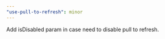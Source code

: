 ```yaml
---
"use-pull-to-refresh": minor
---
```


Add isDisabled param in case need to disable pull to refresh.
